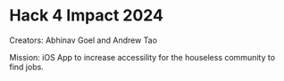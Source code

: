 # Hack 4 Impact 2024

Creators: Abhinav Goel and Andrew Tao

Mission: iOS App to increase accessility for the houseless community to find jobs.
